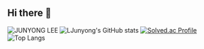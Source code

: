 ## Hi there 👋
![JUNYONG LEE](https://capsule-render.vercel.app/api?type=JUNYONG&height=200&text=Waving!&fontAlign=80&fontAlignY=40&color=gradient)
![LJunyong's GitHub stats](https://github-readme-stats.vercel.app/api?username=LJunyong&show_icons=true&theme=radical)
[![Solved.ac Profile](http://mazassumnida.wtf/api/generate_badge?boj=mastermath)](https://solved.ac/mastermath)
![Top Langs](https://github-readme-stats.vercel.app/api/top-langs/?username=LJunyong&layout=compact)

